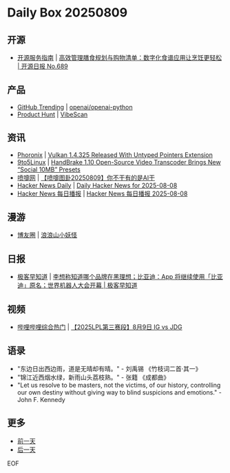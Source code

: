 # Daily Box 20250809

## 开源
- [开源服务指南](https://osguider.com/blog/) | [高效管理膳食规划与购物清单：数字化食谱应用让烹饪更轻松 | 开源日报 No.689](https://osguider.com/blog/post/daily/daily-689/)

## 产品
- [GitHub Trending](https://github.com/trending?since=daily) | [openai/openai-python](https://github.com/openai/openai-python)
- [Product Hunt](https://www.producthunt.com) | [VibeScan](https://www.producthunt.com/products/vibescan)

## 资讯
- [Phoronix](https://www.phoronix.com/) | [Vulkan 1.4.325 Released With Untyped Pointers Extension](https://www.phoronix.com/news/Vulkan-1.4.325-Released)
- [9to5Linux](https://9to5linux.com/) | [HandBrake 1.10 Open-Source Video Transcoder Brings New &#8220;Social 10MB&#8221; Presets](https://9to5linux.com/handbrake-1-10-open-source-video-transcoder-brings-new-social-10mb-presets)
- [喷嚏网](http://www.dapenti.com/blog/blog.asp?subjectid=70&name=xilei) | [【喷嚏图卦20250809】你不干有的是AI干](http://www.dapenti.com/blog/more.asp?name=xilei&id=187582)
- [Hacker News Daily](https://www.daemonology.net/hn-daily/) | [Daily Hacker News for 2025-08-08](https://www.daemonology.net/hn-daily/2025-08-08.html)
- [Hacker News 每日播报](https://hacker-news.agi.li/) | [Hacker News 每日播报 2025-08-08](https://hacker-news.agi.li/post/2025-08-08)

## 漫游
- [博友圈](https://www.boyouquan.com/home) | [浪浪山小妖怪](https://www.boyouquan.com/go?from=feed&link=https%3A%2F%2Fwww.chenrui.com%2Fpost%2F3426.html)

## 日报
- [极客早知道](https://www.geekpark.net/column/74) | [李想称知道哪个品牌在黑理想；比亚迪：App 将继续使用「比亚迪」原名；世界机器人大会开幕 | 极客早知道](https://www.geekpark.net/news/352525)

## 视频
- [哔哩哔哩综合热门](https://www.bilibili.com/v/popular/all/) | [【2025LPL第三赛段】8月9日 IG vs JDG](https://b23.tv/BV1VkthzAE8k)

## 语录
- "东边日出西边雨，道是无晴却有晴。" - 刘禹锡 《竹枝词二首·其一》
- "锦江近西烟水绿，新雨山头荔枝熟。" - 张籍 《成都曲》
- "Let us resolve to be masters, not the victims, of our history, controlling our own destiny without giving way to blind suspicions and emotions." - John F. Kennedy

## 更多
- [前一天](daily-box-20250808.md)
- [后一天](daily-box-20250810.md)

EOF